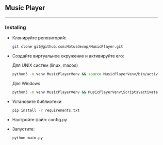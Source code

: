 ## Music Player

---

### Instaling

* Клонируйте репозиторий:

  ```bash
  git clone git@github.com:Motusdevop/MusicPlayer.git
  ```

* Создайте виртуальное окружение и активируйте его:
  
  Для UNIX систем (linux, macos)
  ```bash
  python3 -m venv MusicPlayerVenv && source MusicPlayerVenv/bin/activate
  ```
  Для Windows
  ```bash
  python3 -m venv MusicPlayerVenv && MusicPlayerVenv\Scripts\activate
  ```

* Установите библиотеки:
  ```bash
  pip install -r requirements.txt
  ```
* Настройте файл: config.py

* Запустите:

  ```bash
  python main.py
  ```
